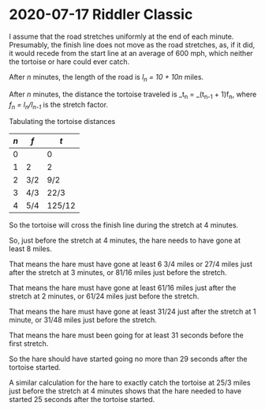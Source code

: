 2020-07-17 Riddler Classic
==========================
I assume that the road stretches uniformly at the end of each minute.
Presumably, the finish line does not move as the road stretches, as, if it
did, it would recede from the start line at an average of 600 mph, which
neither the tortoise or hare could ever catch.

After _n_ minutes, the length of the road is _l<sub>n</sub> = 10 + 10n_ miles.

After _n_ minutes, the distance the tortoise traveled is
_t<sub>n</sub> = _(t<sub>n-1</sub> + 1)f<sub>n</sub>,
where _f<sub>n</sub> = l<sub>n</sub>/l<sub>n-1</sub>_ is the stretch factor.

Tabulating the tortoise distances

|_n_|_f_|_t_    |
|---|---|-------|
|0  |   |0      |
|1  |2  |2      |
|2  |3/2|9/2    |
|3  |4/3|22/3   |
|4  |5/4|125/12 |

So the tortoise will cross the finish line during the stretch at 4 minutes.

So, just before the stretch at 4 minutes, the hare needs to have gone at
least 8 miles.

That means the hare must have gone at least 6 3/4 miles or 27/4 miles just
after the stretch at 3 minutes, or 81/16 miles just before the stretch.

That means the hare must have gone at least 61/16 miles just after the stretch
at 2 minutes, or 61/24 miles just before the stretch.

That means the hare must have gone at least 31/24 just after the stretch at
1 minute, or 31/48 miles just before the stretch.

That means the hare must been going for at least 31 seconds before the first
stretch.

So the hare should have started going no more than 29 seconds after the
tortoise started.

A similar calculation for the hare to exactly catch the tortoise at 25/3
miles just before the stretch at 4 minutes shows that the hare needed to
have started 25 seconds after the tortoise started.
